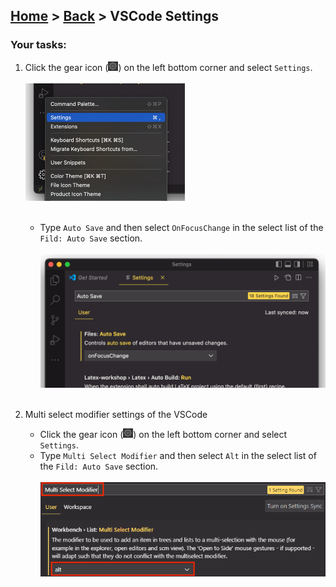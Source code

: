 ## [Home](../../../README.md) > [Back](../lesson.md) > VSCode Settings

### Your tasks:

1. Click the gear icon (<img width="16" src="img_1.png">) on the left bottom corner and select `Settings`.
   <br/><br/><img width="255" src="img_6.png"><br/><br/>

   - Type `Auto Save` and then select `OnFocusChange` in the select list of the `Fild: Auto Save` section.
     <br/><br/><img width="512" src="img_4.png"><br/><br/>

2. Multi select modifier settings of the VSCode
   - Click the gear icon (<img width="16" src="img_1.png">) on the left bottom corner and select `Settings`.
   - Type `Multi Select Modifier` and then select `Alt` in the select list of the `Fild: Auto Save` section.
     <br/><br/><img width="512" src="img_7.png"><br/><br/>
